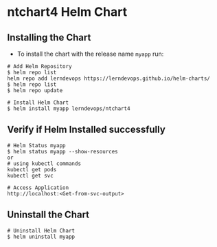 # ntchart4 Helm Chart

## Installing the Chart
- To install the chart with the release name `myapp` run:
```t
# Add Helm Repository
$ helm repo list
helm repo add lerndevops https://lerndevops.github.io/helm-charts/
$ helm repo list
$ helm repo update 

# Install Helm Chart
$ helm install myapp lerndevops/ntchart4
```

## Verify if Helm Installed successfully
```t
# Helm Status myapp 
$ helm status myapp --show-resources
or
# using kubectl commands
kubectl get pods
kubectl get svc

# Access Application
http://localhost:<Get-from-svc-output>
```

## Uninstall the Chart
```t
# Uninstall Helm Chart
$ helm uninstall myapp
```
